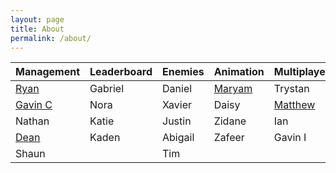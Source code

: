 ```yaml
---
layout: page
title: About
permalink: /about/
---
```


<body>
    <table class="table">
        <thead>
            <tr>
                <th>Management</th>
                <th>Leaderboard</th>
                <th>Enemies</th>
                <th>Animation</th>
                <th>Multiplayer</th>
            </tr>
        </thead>
        <tbody>
            <tr>
                <td><a href="https://ryann96.github.io/NewRepository2/">Ryan</a></td>
                <td>Gabriel</td>
                <td>Daniel</td>
                <td><a href = "https://maryamabdul-aziz.github.io/student2/">Maryam</a></td>
                <td>Trystan</td>
            </tr>
            <tr>
                <td><a href="https://gavincopley.github.io/testing/">Gavin C</a></td>
                <td>Nora</td>
                <td>Xavier</td>
                <td>Daisy</td>
                <td><a href="https://matthewborabo.github.io/student2.0/">Matthew</a></td>
            </tr>
            <tr>
                <td>Nathan</td>
                <td>Katie</td>
                <td>Justin</td>
                <td>Zidane</td>
                <td>Ian</td>
            </tr>
            <tr>
                <td><a href="https://deanphillips24.github.io/csse2_individual/">Dean</a></td>
                <td>Kaden</td>
                <td>Abigail</td>
                <td>Zafeer</td>
                <td>Gavin I</td>
            </tr>
            <tr>
                <td>Shaun</td>
                <td></td>
                <td>Tim</td>
                <td></td>
                <td></td>
            </tr>
        </tbody>
    </table>
</body>
